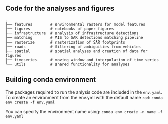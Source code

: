 ## Code for the analyses and figures

    .
    ├── features        # environmental rasters for model features
    ├── figures         # notebooks of paper figures
    ├── infrastructure  # analysis of infrastructure detections
    ├── matching        # AIS to SAR detections matching pipeline
    ├── rasterize       # rasterization of SAR footprints
    ├── roads           # filtering of ambiguities from vehicles
    ├── spatial         # spatial analyses and creation of data for figures
    ├── timeseries      # moving window and interpolation of time series
    └── utils           # shared functionality for analyses


## Building conda environment

The packages required to run the anlysis code are included in the `env.yaml`. To create an environment from the env.yml with the default name `rad`:
`conda env create -f env.yaml`

You can specify the environment name using:
`conda env create -n name -f env.yaml`

